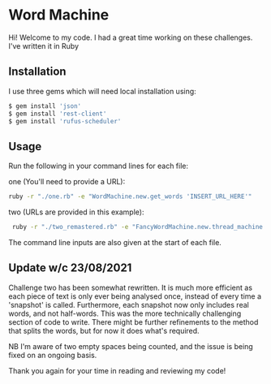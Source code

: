 # Word Machine

Hi! Welcome to my code. I had a great time working on these challenges.
I've written it in Ruby

## Installation

I use three gems which will need local installation using:
```bash
$ gem install 'json'
$ gem install 'rest-client'
$ gem install 'rufus-scheduler'
```

## Usage

Run the following in your command lines for each file: 

one (You'll need to provide a URL): 

```bash
ruby -r "./one.rb" -e "WordMachine.new.get_words 'INSERT_URL_HERE'"
```
two (URLs are provided in this example):
```bash
 ruby -r "./two_remastered.rb" -e "FancyWordMachine.new.thread_machine 'https://dev-assessment.anvil.app/_/api/docs/1?slow=true,  https://dev-assessment.anvil.app/_/api/docs/2?slow=true, https://dev-assessment.anvil.app/_/api/docs/3?slow=true'"
```
The command line inputs are also given at the start of each file.

## Update w/c 23/08/2021

Challenge two has been somewhat rewritten. It is much more efficient as each piece of text is only ever being analysed once, instead of every time a 'snapshot' is called. 
Furthermore, each snapshot now only includes real words, and not half-words. This  was the more technically challenging section of code to write. There might be further refinements to the method that splits the words, but for now it does what's required.

NB I'm aware of two empty spaces being counted, and the issue is being fixed on an ongoing basis. 

Thank you again for your time in reading and reviewing my code!
